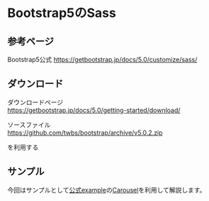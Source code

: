 # Bootstrap5のSass

## 参考ページ

Bootstrap5公式
https://getbootstrap.jp/docs/5.0/customize/sass/

## ダウンロード

ダウンロードページ  
https://getbootstrap.jp/docs/5.0/getting-started/download/

ソースファイル  
https://github.com/twbs/bootstrap/archive/v5.0.2.zip

を利用する


## サンプル

今回はサンプルとして[公式example](https://getbootstrap.jp/docs/5.0/examples/)の[Carousel](https://getbootstrap.jp/docs/5.0/examples/carousel/)を利用して解説します。

